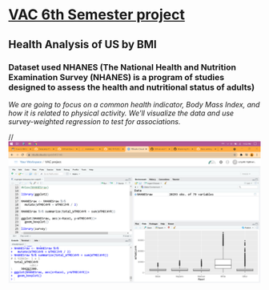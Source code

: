 # <u align="center">VAC 6th Semester project</u>
## Health Analysis of US by BMI
### Dataset used NHANES (The National Health and Nutrition Examination Survey (NHANES) is a program of studies designed to assess the health and nutritional status of adults)
*We are going to focus on a common health indicator, Body Mass Index, and how it is related to physical activity. We'll visualize the data and use survey-weighted regression to test for associations.*


//![alt text](https://github.com/woodensofa/VAC-R-FILES/blob/main/6th%20Sem%20Project/Screenshot%20(92).png?raw=true)
